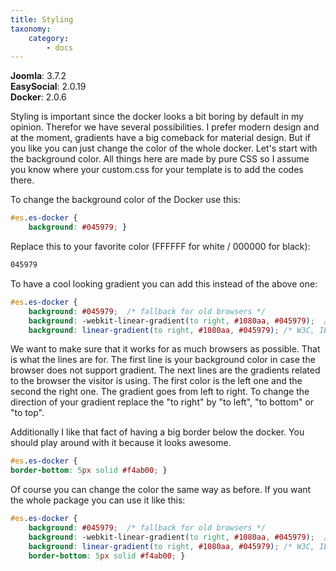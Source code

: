 ```yaml
---
title: Styling
taxonomy:
    category:
        - docs
---
```


**Joomla**: 3.7.2</br>
**EasySocial**: 2.0.19</br>
**Docker**: 2.0.6</br>

Styling is important since the docker looks a bit boring by default in my opinion. Therefor we have several possibilities. I prefer modern design and at the moment, gradients have a big comeback for material design. But if you like you can just change the color of the whole docker. Let's start with the background color. All things here are made by pure CSS so I assume you know where your custom.css for your template is to add the codes there.

To change the background color of the Docker use this:

```css
#es.es-docker {
	background: #045979; }
```

Replace this to your favorite color (FFFFFF for white / 000000 for black):

```css
045979
```

To have a cool looking gradient you can add this instead of the above one:

```css
#es.es-docker {
	background: #045979;  /* fallback for old browsers */
	background: -webkit-linear-gradient(to right, #1080aa, #045979);  /* Chrome 10-25, Safari 5.1-6 */
	background: linear-gradient(to right, #1080aa, #045979); /* W3C, IE 10+/ Edge, Firefox 16+, Chrome 26+, Opera 12+, Safari 7+ */ }
```

We want to make sure that it works for as much browsers as possible. That is what the lines are for. The first line is your background color in case the browser does not support gradient. The next lines are the gradients related to the browser the visitor is using. The first color is the left one and the second the right one. The gradient goes from left to right. To change the direction of your gradient replace the "to right" by "to left", "to bottom" or "to top".

Additionally I like that fact of having a big border below the docker. You should play around with it because it looks awesome.

```css
#es.es-docker {
border-bottom: 5px solid #f4ab00; }
```

Of course you can change the color the same way as before. If you want the whole package you can use it like this:

```css
#es.es-docker {
	background: #045979;  /* fallback for old browsers */
	background: -webkit-linear-gradient(to right, #1080aa, #045979);  /* Chrome 10-25, Safari 5.1-6 */
	background: linear-gradient(to right, #1080aa, #045979); /* W3C, IE 10+/ Edge, Firefox 16+, Chrome 26+, Opera 12+, Safari 7+ */
	border-bottom: 5px solid #f4ab00; }
```


